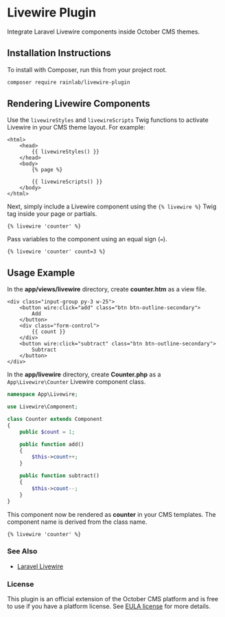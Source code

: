 
# Livewire Plugin

Integrate Laravel Livewire components inside October CMS themes.

## Installation Instructions

To install with Composer, run this from your project root.

```bash
composer require rainlab/livewire-plugin
```

## Rendering Livewire Components

Use the `livewireStyles` and `livewireScripts` Twig functions to activate Livewire in your CMS theme layout. For example:

```twig
<html>
    <head>
        {{ livewireStyles() }}
    </head>
    <body>
        {% page %}

        {{ livewireScripts() }}
    </body>
</html>
```

Next, simply include a Livewire component using the `{% livewire %}` Twig tag inside your page or partials.

```twig
{% livewire 'counter' %}
```

Pass variables to the component using an equal sign (`=`).

```twig
{% livewire 'counter' count=3 %}
```

## Usage Example

In the **app/views/livewire** directory, create **counter.htm** as a view file.

```twig
<div class="input-group py-3 w-25">
    <button wire:click="add" class="btn btn-outline-secondary">
        Add
    </button>
    <div class="form-control">
        {{ count }}
    </div>
    <button wire:click="subtract" class="btn btn-outline-secondary">
        Subtract
    </button>
</div>
```

In the **app/livewire** directory, create **Counter.php** as a `App\Livewire\Counter` Livewire component class.

```php
namespace App\Livewire;

use Livewire\Component;

class Counter extends Component
{
    public $count = 1;

    public function add()
    {
        $this->count++;
    }

    public function subtract()
    {
        $this->count--;
    }
}
```

This component now be rendered as **counter** in your CMS templates. The component name is derived from the class name.

```twig
{% livewire 'counter' %}
```

### See Also

- [Laravel Livewire](https://laravel-livewire.com/)

### License

This plugin is an official extension of the October CMS platform and is free to use if you have a platform license. See [EULA license](LICENSE.md) for more details.

